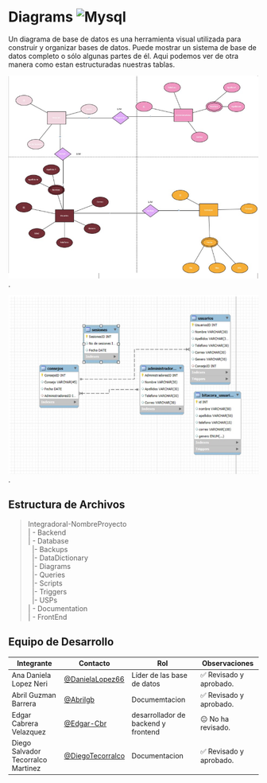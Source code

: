 # Diagrams ![Mysql](https://img.shields.io/badge/MySQL-00000F?style=for-the-badge&logo=mysql&logoColor=white)


Un diagrama de base de datos es una herramienta visual utilizada para construir y organizar bases de datos. Puede mostrar un sistema de base de datos completo o sólo algunas partes de él.
Aqui podemos ver de otra manera como estan estructuradas nuestras tablas.

![Diagramas](https://github.com/DanielaLopez66/MicroAyuda-Proyecto/blob/main/Databases/Diagrams/diagrama%7B.PNG).

![Diagramas](https://github.com/DanielaLopez66/MicroAyuda-Proyecto/blob/main/Databases/Diagrams/diagrama%202.PNG).

## Estructura de Archivos

>IntegradoraI-NombreProyecto<br>
>| - Backend <br>
>| - Database<br>
 >&nbsp;&nbsp;|- Backups<br>
 >&nbsp;&nbsp;|- DataDictionary<br>
 >&nbsp;&nbsp;|- Diagrams<br>
 >&nbsp;&nbsp;|- Queries<br>
 >&nbsp;&nbsp;|- Scripts<br>
 >&nbsp;&nbsp;|- Triggers<br>
 >&nbsp;&nbsp;|- USPs<br>
>| - Documentation<br>
>| - FrontEnd

## Equipo de Desarrollo

|Integrante|Contacto|Rol|Observaciones|
|------------|--------|---|---|
|Ana Daniela Lopez Neri|[@DanielaLopez66](https://github.com/DanielaLopez66)|Líder de las base de datos|✅ Revisado y aprobado.|
|Abril Guzman Barrera|[@Abrilgb](https://github.com/Abrilgb)|Documemtacion|✅ Revisado y aprobado.|
|Edgar Cabrera Velazquez |[@Edgar-Cbr](https://github.com/Edgar-Cbr)|desarrollador de backend y frontend|😐 No ha revisado.|
|Diego Salvador Tecorralco Martinez |[@DiegoTecorralco](https://github.com/DiegoTecorralco)|Documentacion|✅ Revisado y aprobado.|
